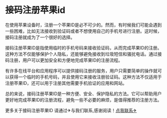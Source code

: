 # 接码注册苹果id

在使用苹果设备时，注册一个苹果ID是必不可少的。然而，有时候我们可能会遇到一些困难，比如无法接收到验证码或者不想使用自己的手机号进行注册。这时候，接码注册就成为了一个很好的选择。

接码注册苹果ID是指使用临时的手机号码来接收验证码，从而完成苹果ID的注册。这种方法不仅能够保护个人隐私，还能够避免接收到垃圾短信和骚扰电话。通过接码注册，用户可以更加安全和方便地完成苹果ID的注册流程。

有许多在线平台和应用程序可以提供接码注册的服务，用户只需要简单的操作就可以获得一个临时的手机号码，并且使用它来接收注册验证码。这种方法不仅适用于注册苹果ID，还可以用于注册其他需要手机验证的应用和网站。

总的来说，接码注册苹果ID是一种方便、安全、保护隐私的方法。它可以帮助用户更好地完成苹果ID的注册流程，避免一些不必要的麻烦，是值得推荐的注册方法。

更多关于接码注册苹果ID 请通过✈与我们联系,感谢阅读！[点我联系✈](https://auth.G208.com)